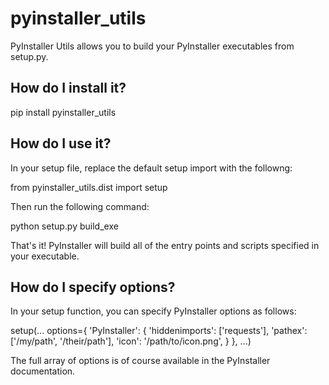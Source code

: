 # pyinstaller_utils
PyInstaller Utils allows you to build your PyInstaller executables from setup.py. 

## How do I install it?

  pip install pyinstaller_utils

## How do I use it?

In your setup file, replace the default setup import with the followng:

  from pyinstaller_utils.dist import setup
  
Then run the following command:

  python setup.py build_exe
  
That's it! PyInstaller will build all of the entry points and scripts specified in your executable.

## How do I specify options?

In your setup function, you can specify PyInstaller options as follows:
  
  setup(...
  options={
          'PyInstaller': {
              'hiddenimports': ['requests'],
              'pathex': ['/my/path', '/their/path'],
              'icon': '/path/to/icon.png',
          }
      },
  ...)
  
  The full array of options is of course available in the PyInstaller documentation.
